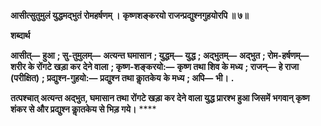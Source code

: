 **आसीत्सुतुमुलं युद्धमद्भुतं रोमहर्षणम् ।** **कृष्णशङ्करयो राजन्प्रद्युश्नगुहयोरपि ॥ ७॥** 

**शब्दार्थ** 

**आसीत्—** **हुआ** **; सु-तुमुलम्—** **अत्यन्त घमासान** **; युद्धम्—** **युद्ध** **; अद्भुतम्—** **अद्भुत** **; रोम-हर्षणम्—** **शरीर के रोंगटे खड़ा कर** **देने वाला** **; कृष्ण-शङ्करयो:—** **कृष्ण तथा शिव के मध्य** **; राजन्—** **हे राजा (परीक्षित)** **; प्रद्युश्न-गुहयो:—** **प्रद्युश्न तथा काॢतकेय** **के मध्य** **; अपि—** **भी।** **.** 

**तत्पश्चात् अत्यन्त अद्भुत, घमासान तथा रोंगटे खड़ा कर देने वाला युद्ध प्रारश्भ हुआ जिसमें** **भगवान् कृष्ण शंकर से और प्रद्युश्न काॢतकेय से भिड़ गये।** **** 